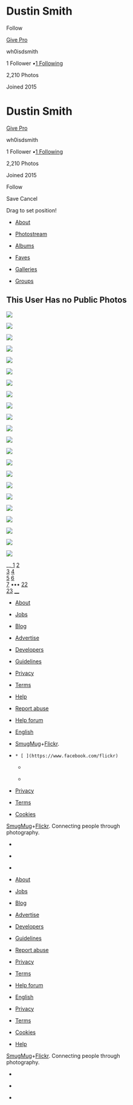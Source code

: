 # Dustin Smith

Follow

[ Give Pro ](?giftPro)

wh0isdsmith

1 Follower *•*[1 Following](/people/132098111@N05/contacts)

2,210 Photos

Joined 2015

# Dustin Smith

[ Give Pro ](?giftPro)

wh0isdsmith

1 Follower *•*[1 Following](/people/132098111@N05/contacts)

2,210 Photos

Joined 2015

Follow

Save Cancel

Drag to set position!

  * [ About ](/people/132098111@N05/)

  * [ Photostream ](/photos/132098111@N05/)

  * [ Albums ](/photos/132098111@N05/albums)

  * [ Faves ](/photos/132098111@N05/favorites)

  * [ Galleries ](/photos/132098111@N05/galleries)

  * [ Groups ](/people/132098111@N05/groups/)

## This User Has no Public Photos

![](//live.staticflickr.com/8805/18410337325_edb3727270_w.jpg)

![](//live.staticflickr.com/7749/17787696034_6ffdbfd9e4_w.jpg)

![](//live.staticflickr.com/8793/18410330345_9127220ef1_w.jpg)

![](//live.staticflickr.com/7784/18411999371_6c27be359b_w.jpg)

![](//live.staticflickr.com/453/18383937576_9281e6823d_n.jpg)

![](//live.staticflickr.com/8895/18222504018_35ce053f37_n.jpg)

![](//live.staticflickr.com/8873/18411973511_5f726d4999_n.jpg)

![](//live.staticflickr.com/8828/18383918966_2bde39ed69_n.jpg)

![](//live.staticflickr.com/7779/17787668654_276183e3d0_n.jpg)

![](//live.staticflickr.com/520/18222467840_b6e1ed8cc6_n.jpg)

![](//live.staticflickr.com/8892/18406035282_c46b3e2347_n.jpg)

![](//live.staticflickr.com/7758/18222464750_85f065edf2_n.jpg)

![](//live.staticflickr.com/8873/18222464590_00b7e53f26_n.jpg)

![](//live.staticflickr.com/7783/17651384693_d7921ce19f_n.jpg)

![](//live.staticflickr.com/7798/18084177258_96f040f7f2_n.jpg)

![](//live.staticflickr.com/8856/18085775139_f2b8fb95bc_n.jpg)

![](//live.staticflickr.com/7756/17651377293_7bfdc43bdc_w.jpg)

![](//live.staticflickr.com/7755/18268175762_01d3517657_n.jpg)

![](//live.staticflickr.com/8814/18268172712_3a04aeae13_w.jpg)

![](//live.staticflickr.com/7787/18268168882_519901298c_w.jpg)

![](//live.staticflickr.com/8759/18245520806_3e5ca8d6a8_w.jpg)

![](//live.staticflickr.com/8861/18245518886_c628ccca18_w.jpg)

__[ 1](/photos/132098111@N05/page1) [2](/photos/132098111@N05/page2)  
[3](/photos/132098111@N05/page3) [4](/photos/132098111@N05/page4)  
[5](/photos/132098111@N05/page5) [6](/photos/132098111@N05/page6)  
[7](/photos/132098111@N05/page7) ••• [22](/photos/132098111@N05/page22)  
[23](/photos/132098111@N05/page23) [__](/photos/132098111@N05/page2/)

  * [About](/about)

  * [Jobs](/jobs)

  * [Blog](//blog.flickr.net/en)

  * [Advertise](https://www.flickrads.com?utm_source=flickr&utm_campaign=footer)

  * [Developers](/services/developer)

  * [Guidelines](/help/guidelines)

  * [Privacy](/help/privacy)

  * [Terms](/help/terms)

  * [Help](//flickrhelp.com)

  * [Report abuse](/abuse)

  * [Help forum](/help/forum)

  * [English](/change_language.gne?lang=en-US&csrf=)

  * [SmugMug](https://www.smugmug.com/)+[Flickr](/). 

  *     * [ ](https://www.facebook.com/flickr)

	* [ ](https://twitter.com/flickr)

	* [ ](https://www.instagram.com/flickr/)

  * [Privacy](/help/privacy)

  * [Terms](/help/terms)

  * [Cookies](/help/cookies)

[SmugMug](https://www.smugmug.com/)+[Flickr](/). Connecting people through  
photography.

  * [ ](https://www.facebook.com/flickr)

  * [ ](https://twitter.com/flickr)

  * [ ](https://www.instagram.com/flickr/)

  * [About](/about)

  * [Jobs](/jobs)

  * [Blog](//blog.flickr.net/en)

  * [Advertise](https://www.flickrads.com?utm_source=flickr&utm_campaign=footer)

  * [Developers](/services/developer)

  * [Guidelines](/help/guidelines)

  * [Report abuse](/abuse)

  * [Privacy](/help/privacy)

  * [Terms](/help/terms)

  * [Help forum](/help/forum)

  * [English](/change_language.gne?lang=en-US&csrf=)

  * [Privacy](/help/privacy)

  * [Terms](/help/terms)

  * [Cookies](/help/cookies)

  * [Help](//flickrhelp.com)

[SmugMug](https://www.smugmug.com/)+[Flickr](/). Connecting people through  
photography.

  * [ ](https://www.facebook.com/flickr)

  * [ ](https://twitter.com/flickr)

  * [ ](https://www.instagram.com/flickr/)
